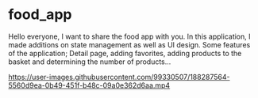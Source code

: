 # food_app

Hello everyone,
I want to share the food app with you. In this application, I made additions on state management as well as UI design. Some features of the application;
Detail page, adding favorites, adding products to the basket and determining the number of products...
  

https://user-images.githubusercontent.com/99330507/188287564-5560d9ea-0b49-451f-b48c-09a0e362d6aa.mp4

